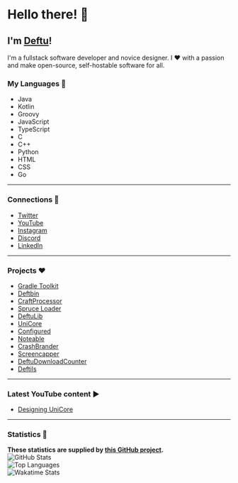 # Hello there! 👋

## I'm [Deftu][website]!

I'm a fullstack software developer and novice designer. I ❤️ with a passion and make open-source, self-hostable software for all.

### My Languages 💬
- Java
- Kotlin
- Groovy
- JavaScript
- TypeScript
- C
- C++
- Python
- HTML
- CSS
- Go

---

### Connections 🔗
- [Twitter][twitter]
- [YouTube][youtube]
- [Instagram][instagram]
- [Discord][discord]
- [LinkedIn][linkedin]

---

### Projects ❤️
- [Gradle Toolkit](https://github.com/Deftu/Gradle-Toolkit)
- [Deftbin](https://github.com/Deftu/Deftbin)
- [CraftProcessor](https://github.com/Deftu/CraftProcessor)
- [Spruce Loader](https://github.com/SpruceLoader)
- [DeftuLib](https://github.com/Deftu/DeftuLib)
- [UniCore](https://github.com/Deftu/UniCore)
- [Configured](https://github.com/Deftu/Configured)
- [Noteable](https://github.com/Deftu/Noteable)
- [CrashBrander](https://github.com/Deftu/CrashBrander)
- [Screencapper](https://github.com/Deftu/Screencapper)
- [DeftuDownloadCounter](https://github.com/Deftu/DeftuDownloadCounter)
- [Deftils](https://github.com/Deftu/Deftils)

---

### Latest YouTube content ▶
<!-- YOUTUBE:START -->
- [Designing UniCore](https://www.youtube.com/watch?v=-URGDPX2Sms)
<!-- YOUTUBE:END -->

---

### Statistics 📜
**These statistics are supplied by [this GitHub project](https://github.com/anuraghazra/github-readme-stats).**  
![GitHub Stats](https://github-readme-stats.vercel.app/api?username=Deftu&show_icons=trye&line_height=27&theme=onedark&hide_border=true)  
![Top Languages](https://github-readme-stats.vercel.app/api/top-langs/?username=Deftu&card_width=400&langs_count=10&hide_border=true&theme=onedark)  
![Wakatime Stats](https://github-readme-stats.vercel.app/api/wakatime?username=Deftu&theme=onedark&hide_border=true)

[website]: https://deftu.xyz/
[twitter]: https://twitter.com/DeftuDev
[youtube]: https://www.youtube.com/@deftudev
[instagram]: https://www.instagram.com/deftudev
[discord]: https://shr.deftu.xyz/discord
[linkedin]: https://www.linkedin.com/in/matthew-vaughan-047800226
